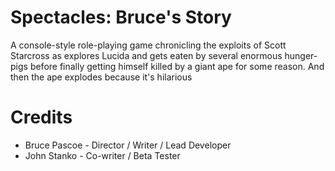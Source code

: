 Spectacles: Bruce's Story
=========================

A console-style role-playing game chronicling the exploits of Scott Starcross as explores Lucida
and gets eaten by several enormous hunger-pigs before finally getting himself killed by a giant
ape for some reason. And then the ape explodes because it's hilarious

Credits
=======

- Bruce Pascoe - Director / Writer / Lead Developer
- John Stanko - Co-writer / Beta Tester
